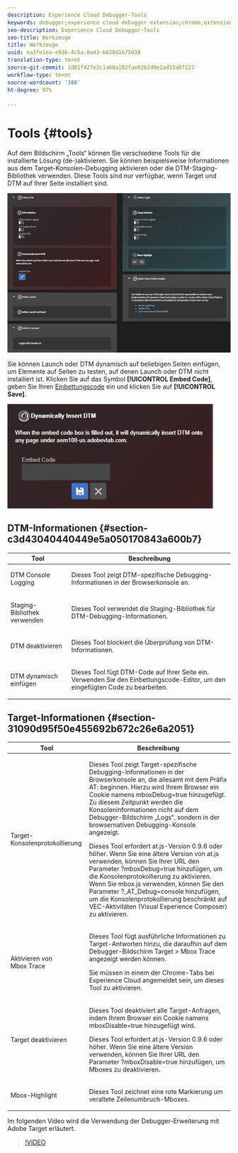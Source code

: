 ```yaml
---
description: Experience Cloud Debugger-Tools
keywords: debugger;experience cloud debugger extension;chrome;extension;tools;dtm;target
seo-description: Experience Cloud Debugger-Tools
seo-title: Werkzeuge
title: Werkzeuge
uuid: ea3fe1ea-e936-4c5a-8a43-b830d1b75038
translation-type: tm+mt
source-git-commit: 1d81f427e2c1a68a182fae8262d0e2ad32a87223
workflow-type: tm+mt
source-wordcount: '388'
ht-degree: 97%

---
```



# Tools {#tools}

Auf dem Bildschirm „Tools“ können Sie verschiedene Tools für die installierte Lösung (de-)aktivieren. Sie können beispielsweise Informationen aus dem Target-Konsolen-Debugging aktivieren oder die DTM-Staging-Bibliothek verwenden. Diese Tools sind nur verfügbar, wenn Target und DTM auf Ihrer Seite installiert sind.

![](assets/tools.jpg)

Sie können Launch oder DTM dynamisch auf beliebigen Seiten einfügen, um Elemente auf Seiten zu testen, auf denen Launch oder DTM nicht installiert ist. Klicken Sie auf das Symbol **[!UICONTROL Embed Code]**, geben Sie Ihren [Einbettungscode](https://docs.adobe.com/content/help/de-DE/dtm/using/client-side/deployment.html) ein und klicken Sie auf **[!UICONTROL Save]**.

![](assets/tools-embedcode.jpg)

## DTM-Informationen {#section-c3d43040440449e5a050170843a600b7}

<table id="table_04625C3319134E169A35DB74C1D1FB31"> 
 <thead> 
  <tr> 
   <th colname="col1" class="entry"> Tool </th> 
   <th colname="col2" class="entry"> Beschreibung </th> 
  </tr>
 </thead>
 <tbody> 
  <tr> 
   <td colname="col1"> <p> DTM Console Logging </p> </td> 
   <td colname="col2"> <p>Dieses Tool zeigt DTM-spezifische Debugging-Informationen in der Browserkonsole an. </p> </td> 
  </tr> 
  <tr> 
   <td colname="col1"> <p>Staging-Bibliothek verwenden </p> </td> 
   <td colname="col2"> <p>Dieses Tool verwendet die Staging-Bibliothek für DTM-Debugging-Informationen. </p> </td> 
  </tr> 
  <tr> 
   <td colname="col1"> <p>DTM deaktivieren </p> </td> 
   <td colname="col2"> <p>Dieses Tool blockiert die Überprüfung von DTM-Informationen. </p> </td> 
  </tr> 
  <tr> 
   <td colname="col1"> <p> DTM dynamisch einfügen </p> </td> 
   <td colname="col2"> <p> Dieses Tool fügt DTM-Code auf Ihrer Seite ein. Verwenden Sie den Einbettungscode-Editor, um den eingefügten Code zu bearbeiten. </p> </td> 
  </tr> 
 </tbody> 
</table>

## Target-Informationen {#section-31090d95f50e455692b672c26e6a2051}

<table id="table_A71D269B49F4417599EBACA44D5CCF4F"> 
 <thead> 
  <tr> 
   <th colname="col1" class="entry"> Tool </th> 
   <th colname="col2" class="entry"> Beschreibung </th> 
  </tr>
 </thead>
 <tbody> 
  <tr> 
   <td colname="col1"> <p>Target-Konsolenprotokollierung </p> </td> 
   <td colname="col2"> <p>Dieses Tool zeigt Target-spezifische Debugging-Informationen in der Browserkonsole an, die allesamt mit dem Präfix <span class="codeph">AT:</span> beginnen. Hierzu wird Ihrem Browser ein Cookie namens <span class="codeph"> mboxDebug=true</span> hinzugefügt. Zu diesem Zeitpunkt werden die Konsoleninformationen nicht auf dem Debugger-Bildschirm „Logs“, sondern in der browsernativen Debugging-Konsole angezeigt. </p> <p> Dieses Tool erfordert at.js-Version 0.9.6 oder höher. Wenn Sie eine ältere Version von at.js verwenden, können Sie Ihrer URL den Parameter <span class="codeph">?mboxDebug=true</span> hinzufügen, um die Konsolenprotokollierung zu aktivieren. Wenn Sie mbox.js verwenden, können Sie den Parameter <span class="codeph">?_AT_Debug=console</span> hinzufügen, um die Konsolenprotokollierung beschränkt auf VEC-Aktivitäten (Visual Experience Composer) zu aktivieren. </p> </td> 
  </tr> 
  <tr> 
   <td colname="col1"> <p> Aktivieren von Mbox Trace </p> </td> 
   <td colname="col2"> <p>Dieses Tool fügt ausführliche Informationen zu Target-Antworten hinzu, die daraufhin auf dem Debugger-Bildschirm <span class="uicontrol">Target &gt; Mbox Trace</span> angezeigt werden können. </p> <p> Sie müssen in einem der Chrome-Tabs bei Experience Cloud angemeldet sein, um dieses Tool zu aktivieren. </p> </td> 
  </tr> 
  <tr> 
   <td colname="col1"> <p>Target deaktivieren </p> </td> 
   <td colname="col2"> <p>Dieses Tool deaktiviert alle Target-Anfragen, indem Ihrem Browser ein Cookie namens <span class="codeph"> mboxDisable=true</span> hinzugefügt wird. </p> <p> Dieses Tool erfordert at.js-Version 0.9.6 oder höher. Wenn Sie eine ältere Version verwenden, können Sie Ihrer URL den Parameter <span class="codeph">?mboxDisable=true</span> hinzufügen, um Mboxes zu deaktivieren. </p> </td> 
  </tr> 
  <tr> 
   <td colname="col1"> <p> Mbox-Highlight </p> </td> 
   <td colname="col2"> <p> Dieses Tool zeichnet eine rote Markierung um veraltete Zeilenumbruch-Mboxes. </p> </td> 
  </tr> 
 </tbody> 
</table>

Im folgenden Video wird die Verwendung der Debugger-Erweiterung mit Adobe Target erläutert.

>[!VIDEO](https://video.tv.adobe.com/v/23115t2/)
